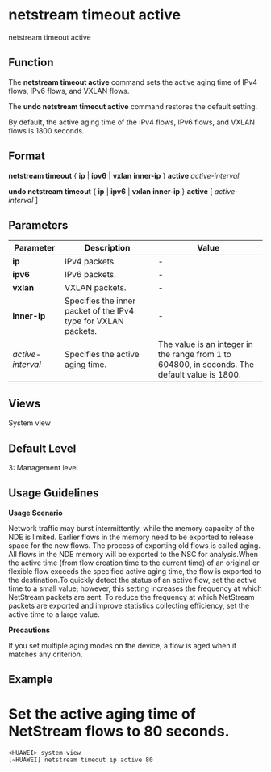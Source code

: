 netstream timeout active
========================

netstream timeout active

Function
--------



The **netstream timeout active** command sets the active aging time of IPv4 flows, IPv6 flows, and VXLAN flows.

The **undo netstream timeout active** command restores the default setting.



By default, the active aging time of the IPv4 flows, IPv6 flows, and VXLAN flows is 1800 seconds.


Format
------

**netstream timeout** { **ip** | **ipv6** | **vxlan** **inner-ip** } **active** *active-interval*

**undo netstream timeout** { **ip** | **ipv6** | **vxlan** **inner-ip** } **active** [ *active-interval* ]


Parameters
----------

| Parameter | Description | Value |
| --- | --- | --- |
| **ip** | IPv4 packets. | - |
| **ipv6** | IPv6 packets. | - |
| **vxlan** | VXLAN packets. | - |
| **inner-ip** | Specifies the inner packet of the IPv4 type for VXLAN packets. | - |
| *active-interval* | Specifies the active aging time. | The value is an integer in the range from 1 to 604800, in seconds. The default value is 1800. |



Views
-----

System view


Default Level
-------------

3: Management level


Usage Guidelines
----------------

**Usage Scenario**

Network traffic may burst intermittently, while the memory capacity of the NDE is limited. Earlier flows in the memory need to be exported to release space for the new flows. The process of exporting old flows is called aging. All flows in the NDE memory will be exported to the NSC for analysis.When the active time (from flow creation time to the current time) of an original or flexible flow exceeds the specified active aging time, the flow is exported to the destination.To quickly detect the status of an active flow, set the active time to a small value; however, this setting increases the frequency at which NetStream packets are sent. To reduce the frequency at which NetStream packets are exported and improve statistics collecting efficiency, set the active time to a large value.

**Precautions**

If you set multiple aging modes on the device, a flow is aged when it matches any criterion.


Example
-------

# Set the active aging time of NetStream flows to 80 seconds.
```
<HUAWEI> system-view
[~HUAWEI] netstream timeout ip active 80

```